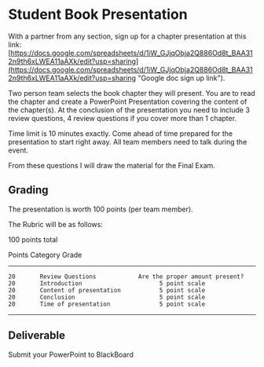 # Student Book Presentation

With a partner from any section, sign up for a chapter presentation at this link: [https://docs.google.com/spreadsheets/d/1iW_GJjqObja2Q886Od8t_BAA312n9th6xLWEA11aAXk/edit?usp=sharing](https://docs.google.com/spreadsheets/d/1iW_GJjqObja2Q886Od8t_BAA312n9th6xLWEA11aAXk/edit?usp=sharing "Google doc sign up link").  

Two person team selects the book chapter they will present.  You are to read the chapter and create a PowerPoint Presentation covering the content of the chapter(s).   At the conclusion of the presentation you need to include 3 review questions, 4 review questions if you cover more than 1 chapter.

Time limit is 10 minutes exactly.  Come ahead of time prepared for the presentation to start right away.  All team members need to talk during the event.

From these questions I will draw the material for the Final Exam.

## Grading

The presentation is worth 100 points (per team member).

The Rubric will be as follows:

100 points total

   Points          Category                        Grade
----------- --------------------------- ----------------------------------
    20       Review Questions            Are the proper amount present?
    20       Introduction                      5 point scale 
    20       Content of presentation           5 point scale
    20       Conclusion                        5 point scale
    20       Time of presentation              5 point scale
----------- --------------------------- ----------------------------------

## Deliverable

Submit your PowerPoint to BlackBoard